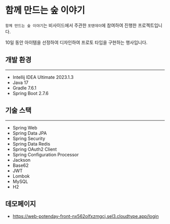 # 함께 만드는 숲 이야기

`함께 만드는 숲 이야기`는 비사이드에서 주관한 `포텐데이`에 참여하여 진행한 프로젝트입니다.

10일 동안 아이템을 선정하여 디자인하여 프로토 타입을 구현하는 행사입니다.

## 개발 환경

<hr />

- Intellij IDEA Ultimate 2023.1.3
- Java 17
- Gradle 7.6.1
- Spring Boot 2.7.6


## 기술 스택

<hr />

- Spring Web
- Spring Data JPA
- Spring Security
- Spring Data Redis
- Spring OAuth2 Client
- Spring Configuration Processor
- Jackson
- Base62
- JWT
- Lombok
- MySQL
- H2

## 데모페이지

- https://web-potenday-front-nx562olfxzmgcj.sel3.cloudtype.app/login

